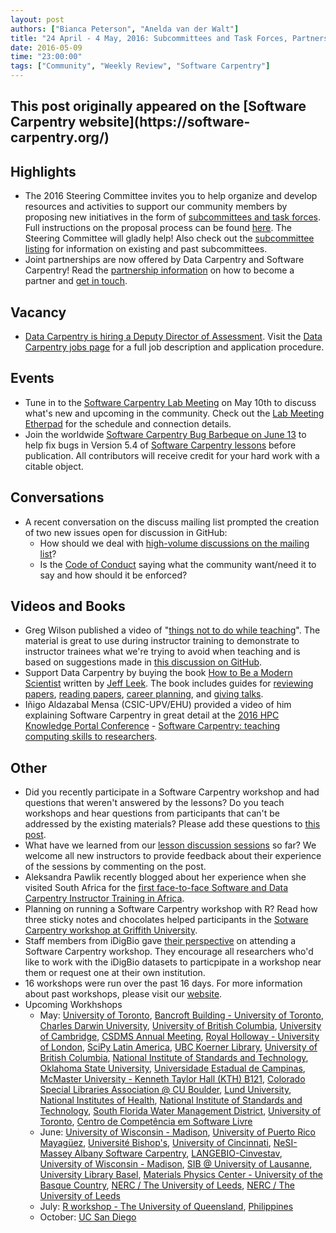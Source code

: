 ```yaml
---
layout: post
authors: ["Bianca Peterson", "Anelda van der Walt"]
title: "24 April - 4 May, 2016: Subcommittees and Task Forces, Partnerships,  Instructor Training, A Vacancy, Lab Meeting, Bug Barbeque, Discuss, and New Videos and a Book"
date: 2016-05-09
time: "23:00:00"
tags: ["Community", "Weekly Review", "Software Carpentry"]
---
```


<h2>This post originally appeared on the [Software Carpentry website](https://software-carpentry.org/)</h2>

## Highlights

* The 2016 Steering Committee invites you to help organize and develop resources and activities to support our community members by proposing new initiatives in the form of [subcommittees and task forces]({{site.baseurl}}/blog/2016/04/subcommittes-taskforces.html). Full instructions on the proposal process can be found [here](https://github.com/swcarpentry/board/blob/master/subcommittees/proposal_instructions.md). The Steering Committee will gladly help! Also check out the [subcommittee listing](https://github.com/swcarpentry/board/blob/master/subcommittees/subcommittees.md) for information on existing and past subcommittees. 
* Joint partnerships are now offered by Data Carpentry and Software Carpentry! Read the [partnership information]({{site.baseurl}}/scf/join) on how to become a partner and [get in touch](mailto:partnerships@software-carpentry.org).

## Vacancy

* [Data Carpentry is hiring a Deputy Director of Assessment]({{site.baseurl}}/blog/2016/04/assessment-director-posting.html). Visit the [Data Carpentry jobs page](http://www.datacarpentry.org/jobs/) for a full job description and application procedure.

## Events

* Tune in to the [Software Carpentry Lab Meeting]({{site.baseurl}}/blog/2016/05/may-lab-meeting.html) on May 10th to discuss what's new and upcoming in the community. Check out the [Lab Meeting Etherpad]({{site.pad_url}}/swc-lab-meeting-2016-05-10) for the schedule and connection details. 
* Join the worldwide [Software Carpentry Bug Barbeque on June 13](http://swcarpentry.github.io/SWC-bug-bbq/) to help fix bugs in Version 5.4 of [Software Carpentry lessons]({{site.baseurl}}/lessons/) before publication. All contributors will receive credit for your hard work with a citable object.

## Conversations

* A recent conversation on the discuss mailing list prompted the creation of two new issues open for discussion in GitHub:
	* How should we deal with [high-volume discussions on the mailing list](https://github.com/swcarpentry/board/issues/112)?
	* Is the [Code of Conduct](https://github.com/swcarpentry/board/issues/111) saying what the community want/need it to say and how should it be enforced?

## Videos and Books

* Greg Wilson published a video of "[things not to do while teaching](https://www.youtube.com/watch?v=-ApVt04rB4U)". The material is great to use during instructor training to demonstrate to instructor trainees what we're trying to avoid when teaching and is based on suggestions made in [this discussion on GitHub](https://www.youtube.com/watch?v=-ApVt04rB4U).
* Support Data Carpentry by buying the book [How to Be a Modern Scientist](https://leanpub.com/modernscientist/) written by [Jeff Leek](http://www.jtleek.com/). The book includes guides for [reviewing papers](https://github.com/jtleek/reviews), [reading papers](https://github.com/jtleek/readingpapers), [career planning](https://github.com/jtleek/careerplanning), and [giving talks](https://github.com/jtleek/talkguide).
* Iñigo Aldazabal Mensa (CSIC-UPV/EHU) provided a video of him explaining Software Carpentry in great detail at the [2016 HPC Knowledge Portal Conference](http://www.hpckp.org/index.php/conference/2016) - [Software Carpentry: teaching computing skills to researchers](https://www.youtube.com/watch?v=SQyKeMfyFKQ).

## Other

* Did you recently participate in a Software Carpentry workshop and had questions that weren't answered by the lessons? Do you teach workshops and hear questions from participants that can't be addressed by the existing materials? Please add these questions to [this post]({{site.baseurl}}/blog/2016/04/questions-answers-and-lessons.html). 
* What have we learned from our [lesson discussion sessions]({{site.baseurl}}/blog/2016/04/discussion-session-summary.html) so far? We welcome all new instructors to provide feedback about their experience of the sessions by commenting on the post.
* Aleksandra Pawlik recently blogged about her experience when she visited South Africa for the [first face-to-face Software and Data Carpentry Instructor Training in Africa](http://www.software.ac.uk/blog/2016-04-26-supporting-research-software-south-africa-and-africa?bw). 
* Planning on running a Software Carpentry workshop with R? Read how three sticky notes and chocolates helped participants in the [Sotware Carpentry workshop at Griffith University]({{site.baseurl}}/blog/2016/05/griffith-uni-r.html).
* Staff members from iDigBio gave [their perspective](https://www.idigbio.org/content/software-carpentry-idigbio-staff-perspective) on attending a Software Carpentry workshop. They encourage all researchers who'd like to work with the iDigBio datasets to particpipate in a workshop near them or request one at their own institution.
* 16 workshops were run over the past 16 days. For more information about past workshops, please visit our [website]({{site.baseurl}}/workshops/past/). 
* Upcoming Workhshops
  * May:
    [University of Toronto](https://uoftcoders.github.io/2016-05-09-utoronto/),
    [Bancroft Building - University of Toronto](https://swcarpentry.github.io/2016-05-11-ttt-compute-canada/),
    [Charles Darwin University](https://combine-australia.github.io/2016-05-12-CharlesDarwinUni/),
    [University of British Columbia](https://computecanada.github.io/2016-05-14-ubc/),
    [University of Cambridge](https://lgatto.github.io/2016-05-16-CAM/),
    [CSDMS Annual Meeting](https://mperignon.github.io/2016-05-16-csdms/),
    [Royal Holloway - University of London](https://jttkim.github.io/2016-05-16-royalholloway/),
    [SciPy Latin America](https://rgaiacs.github.io/2016-05-16-scipyla/),
    [UBC Koerner Library](https://billmills.github.io/2016-05-17-UBC/),
    [University of British Columbia](https://computecanada.github.io/2016-05-21-ubc/),
    [National Institute of Standards and Technology](https://pages.nist.gov/2016-05-23-nist/),
    [Oklahoma State University](https://osu-swc.github.io/2016-05-23-okstate/),
    [Universidade Estadual de Campinas](https://rgaiacs.github.io/2016-05-23-unicamp/),
    [McMaster University - Kenneth Taylor Hall (KTH) B121](https://computecanada.github.io/2016-05-24-mcmaster/),
    [Colorado Special Libraries Association @ CU Boulder](https://mperignon.github.io/2016-05-25-culibraries/),
    [Lund University](https://alexsavio.github.io/2016-05-25-lunduni/),
    [National Institutes of Health](http://datacarpentry.github.io/2016-05-26-NIH/),
    [National Institute of Standards and Technology](https://pages.nist.gov/2016-05-26-nist/),
    [South Florida Water Management District](https://jsta.github.io/2016-05-26-sfwmd/),
    [University of Toronto](https://uoftcoders.github.io/2016-05-26-utoronto/),
    [Centro de Competência em Software Livre](https://rgaiacs.github.io/2016-05-27-ccsl/)
  * June:
    [University of Wisconsin - Madison](https://uw-madison-aci.github.io/2016-06-01-uwmadison/),
    [University of Puerto Rico Mayagüez](https://fmichonneau.github.io/2016-06-03-upr-mayaguez/),
    [Université Bishop's](https://ecole2016.calculquebec.ca/),
    [University of Cincinnati](https://qjcg.github.io/2016-06-07-ucincinnati/),
	[NeSI-Massey Albany Software Carpentry](https://roundtown.com/event/56061687/NeSI-Massey-Albany-Software-Carpentry-Auckland-NZ),
    [LANGEBIO-Cinvestav](https://liz-fernandez.github.io/2016-06-08-LANGEBIO-Mexico/),
    [University of Wisconsin - Madison](https://uw-madison-aci.github.io/2016-06-08-uwmadison/),
    [SIB @ University of Lausanne](https://sib-swiss.github.io/2016-06-20-lausanne/),
    [University Library Basel](https://swissbib.github.io/2016-06-23-basel/),
    [Materials Physics Center - University of the Basque Country](http://iamc.eu/2016-06-27-cfmehu/),
    [NERC / The University of Leeds](https://arcleeds.github.io/2016-06-27-leeds/),
    [NERC / The University of Leeds](https://arcleeds.github.io/2016-06-29-leeds/)
  * July:
    [R workshop - The University of Queensland](https://bio-swc-bne.github.io/2016-07-11-bne-R/),
    [Philippines](https://dipnet.github.io/2016-07-25-Philippines/)
  * October:
  	[UC San Diego](https://ucsdlib.github.io/2016-05-17-ucsd/)
